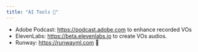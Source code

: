 ```yaml
---
title: "AI Tools 🤖"
---
```

- Adobe Podcast: https://podcast.adobe.com to enhance recorded VOs
- ElevenLabs: https://beta.elevenlabs.io to create VOs audios.
- Runway: https://runwayml.com 🤯